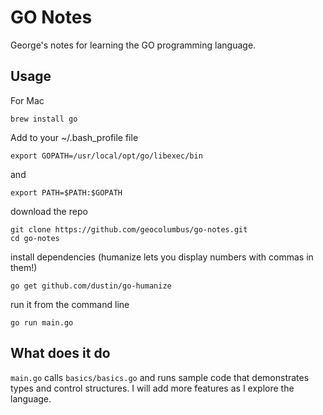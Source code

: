 # GO Notes

George's notes for learning the GO programming language.

## Usage

For Mac

```
brew install go
```

Add to your ~/.bash_profile file

```export GOPATH=/usr/local/opt/go/libexec/bin```

and

```export PATH=$PATH:$GOPATH```

download the repo

```
git clone https://github.com/geocolumbus/go-notes.git
cd go-notes
```

install dependencies (humanize lets you display numbers with commas in them!)

```
go get github.com/dustin/go-humanize
```

run it from the command line

```go run main.go```


## What does it do

```main.go``` calls ```basics/basics.go``` and runs sample code that demonstrates types and control structures. I will add more features as I explore the language.

